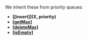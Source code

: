 We inherit these from priority queues:
- **[[insert]](X, priority)**
- **[[getMax]]()**
- **[[deleteMax]]()**
- **[[isEmpty]]()**
